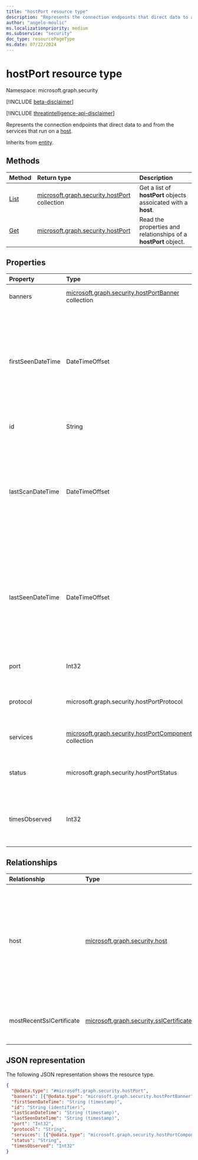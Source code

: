 ```yaml
---
title: "hostPort resource type"
description: "Represents the connection endpoints that direct data to and from the services that run on a host."
author: "angelo-moulic"
ms.localizationpriority: medium
ms.subservice: "security"
doc_type: resourcePageType
ms.date: 07/22/2024
---
```


# hostPort resource type

Namespace: microsoft.graph.security

[!INCLUDE [beta-disclaimer](../../includes/beta-disclaimer.md)]

[!INCLUDE [threatintelligence-api-disclaimer](../../includes/threatintelligence-api-disclaimer.md)]

Represents the connection endpoints that direct data to and from the services that run on a [host](../resources/security-host.md).

Inherits from [entity](../resources/entity.md).

## Methods

| Method                                               | Return type                                                                       | Description                                                     |
|:-----------------------------------------------------|:----------------------------------------------------------------------------------|:----------------------------------------------------------------|
| [List](../api/security-host-list-ports.md) | [microsoft.graph.security.hostPort](../resources/security-hostport.md) collection | Get a list of **hostPort** objects assoicated with a **host**.      |
| [Get](../api/security-hostport-get.md)      | [microsoft.graph.security.hostPort](../resources/security-hostport.md)            | Read the properties and relationships of a **hostPort** object. |

## Properties

| Property          | Type                                                                                                | Description                                                                                                                                                                                                                                                           |
| :---------------- | :-------------------------------------------------------------------------------------------------- | :-------------------------------------------------------------------------------------------------------------------------------------------------------------------------------------------------------------------------------------------------------------------- |
| banners           | [microsoft.graph.security.hostPortBanner](../resources/security-hostportbanner.md) collection       | The **hostPortBanners** retrieved from scanning the port.                                                                                                                                                                                                             |
| firstSeenDateTime | DateTimeOffset                                                                                      | The first date and time when Microsoft Defender Threat Intelligence observed the **hostPort**. The timestamp type represents date and time information using ISO 8601 format and is always in UTC. For example, midnight UTC on Jan 1, 2014, is `2014-01-01T00:00:00Z`. |
| id                | String                                                                                              | A system-generated ID for the **hostPort**. Inherited from [entity](../resources/entity.md).                                                                                                                                                                                                                         |
| lastScanDateTime  | DateTimeOffset                                                                                      | The last date and time when Microsoft Defender Threat Intelligence scanned the **hostPort**. The timestamp type represents date and time information using ISO 8601 format and is always in UTC. For example, midnight UTC on Jan 1, 2014, is `2014-01-01T00:00:00Z`.   |
| lastSeenDateTime  | DateTimeOffset                                                                                      | The last date and time when Microsoft Defender Threat Intelligence observed the **hostPort**. The timestamp type represents date and time information using ISO 8601 format and is always in UTC. For example, midnight UTC on Jan 1, 2014, is `2014-01-01T00:00:00Z`.  |
| port              | Int32                                                                                               | The numerical identifier of the port which is standardized across the internet.                                                                                                                                                                                       |
| protocol          | microsoft.graph.security.hostPortProtocol                                                           | The general protocol used to scan the port. The possible values are: `tcp`, `udp`, `unknownFutureValue`.                                                                                                                                                              |
| services          | [microsoft.graph.security.hostPortComponent](../resources/security-hostportcomponent.md) collection | The **hostPortComponents** retrieved from scanning the port.                                                                                                                                                                                                          |
| status            | microsoft.graph.security.hostPortStatus                                                             | The status of the port. The possible values are: `open`, `filtered`, `closed`, `unknownFutureValue`.                                                                                                                                                                  |
| timesObserved     | Int32                                                                                               | The total amount of times that Microsoft Defender Threat Intelligence has observed the **hostPort** in all its scans.                                                                                                                                                      |

## Relationships

| Relationship             | Type                                                                               | Description                                                                                                                                                                          |
| :----------------------- | :--------------------------------------------------------------------------------- | :----------------------------------------------------------------------------------------------------------------------------------------------------------------------------------- |
| host                     | [microsoft.graph.security.host](../resources/security-host.md)                     | The **host** related to this **hostPort**. This is a reverse navigation property. When you navigate to **hostPorts** from a **host**, assume that this is a return reference. |
| mostRecentSslCertificate | [microsoft.graph.security.sslCertificate](../resources/security-sslcertificate.md) | The most recent **sslCertificate** used to communicate on the port.                                                                                                                   |

## JSON representation

The following JSON representation shows the resource type.

<!-- {
  "blockType": "resource",
  "keyProperty": "id",
  "@odata.type": "microsoft.graph.security.hostPort",
  "baseType": "microsoft.graph.entity",
  "openType": false
}
-->

```json
{
  "@odata.type": "#microsoft.graph.security.hostPort",
  "banners": [{"@odata.type": "microsoft.graph.security.hostPortBanner"}],
  "firstSeenDateTime": "String (timestamp)",
  "id": "String (identifier)",
  "lastScanDateTime": "String (timestamp)",
  "lastSeenDateTime": "String (timestamp)",
  "port": "Int32",
  "protocol": "String",
  "services": [{"@odata.type": "microsoft.graph.security.hostPortComponent"}],
  "status": "String",
  "timesObserved": "Int32"
}
```
